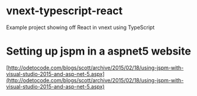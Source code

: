 # vnext-typescript-react
Example project showing off React in vnext using TypeScript

# Setting up jspm in a aspnet5 website
[http://odetocode.com/blogs/scott/archive/2015/02/18/using-jspm-with-visual-studio-2015-and-asp-net-5.aspx](http://odetocode.com/blogs/scott/archive/2015/02/18/using-jspm-with-visual-studio-2015-and-asp-net-5.aspx)